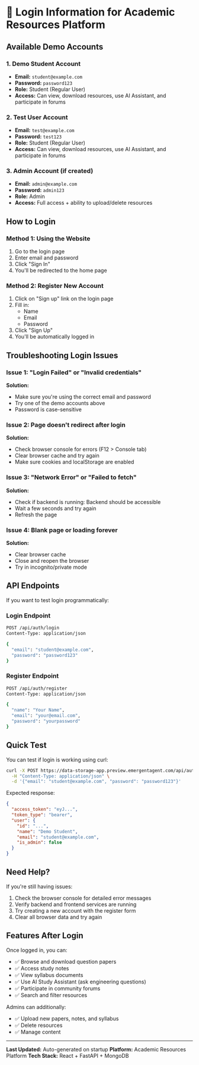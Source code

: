 # 🔐 Login Information for Academic Resources Platform

## Available Demo Accounts

### 1. Demo Student Account
- **Email:** `student@example.com`
- **Password:** `password123`
- **Role:** Student (Regular User)
- **Access:** Can view, download resources, use AI Assistant, and participate in forums

### 2. Test User Account
- **Email:** `test@example.com`  
- **Password:** `test123`
- **Role:** Student (Regular User)
- **Access:** Can view, download resources, use AI Assistant, and participate in forums

### 3. Admin Account (if created)
- **Email:** `admin@example.com`
- **Password:** `admin123`
- **Role:** Admin
- **Access:** Full access + ability to upload/delete resources

## How to Login

### Method 1: Using the Website
1. Go to the login page
2. Enter email and password
3. Click "Sign In"
4. You'll be redirected to the home page

### Method 2: Register New Account
1. Click on "Sign up" link on the login page
2. Fill in:
   - Name
   - Email
   - Password
3. Click "Sign Up"
4. You'll be automatically logged in

## Troubleshooting Login Issues

### Issue 1: "Login Failed" or "Invalid credentials"
**Solution:**
- Make sure you're using the correct email and password
- Try one of the demo accounts above
- Password is case-sensitive

### Issue 2: Page doesn't redirect after login
**Solution:**
- Check browser console for errors (F12 > Console tab)
- Clear browser cache and try again
- Make sure cookies and localStorage are enabled

### Issue 3: "Network Error" or "Failed to fetch"
**Solution:**
- Check if backend is running: Backend should be accessible
- Wait a few seconds and try again
- Refresh the page

### Issue 4: Blank page or loading forever
**Solution:**
- Clear browser cache
- Close and reopen the browser
- Try in incognito/private mode

## API Endpoints

If you want to test login programmatically:

### Login Endpoint
```bash
POST /api/auth/login
Content-Type: application/json

{
  "email": "student@example.com",
  "password": "password123"
}
```

### Register Endpoint
```bash
POST /api/auth/register
Content-Type: application/json

{
  "name": "Your Name",
  "email": "your@email.com",
  "password": "yourpassword"
}
```

## Quick Test

You can test if login is working using curl:

```bash
curl -X POST https://data-storage-app.preview.emergentagent.com/api/auth/login \
  -H "Content-Type: application/json" \
  -d '{"email": "student@example.com", "password": "password123"}'
```

Expected response:
```json
{
  "access_token": "eyJ...",
  "token_type": "bearer",
  "user": {
    "id": "...",
    "name": "Demo Student",
    "email": "student@example.com",
    "is_admin": false
  }
}
```

## Need Help?

If you're still having issues:
1. Check the browser console for detailed error messages
2. Verify backend and frontend services are running
3. Try creating a new account with the register form
4. Clear all browser data and try again

## Features After Login

Once logged in, you can:
- ✅ Browse and download question papers
- ✅ Access study notes
- ✅ View syllabus documents
- ✅ Use AI Study Assistant (ask engineering questions)
- ✅ Participate in community forums
- ✅ Search and filter resources

Admins can additionally:
- ✅ Upload new papers, notes, and syllabus
- ✅ Delete resources
- ✅ Manage content

---

**Last Updated:** Auto-generated on startup
**Platform:** Academic Resources Platform
**Tech Stack:** React + FastAPI + MongoDB
